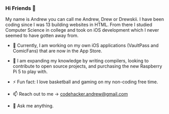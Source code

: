 ### Hi Friends 👋
My name is Andrew you can call me Andrew, Drew or Drewskii. I have been coding since I was 13 building websites in HTML. From there I studied Computer Science in college and took on iOS development which I never seemed to have gotten away from.

- 🔭 Currently, I am working on my own iOS applications (VaultPass and ComicFans) that are now in the App Store.
  
- 🌱 I am expanding my knowledge by writing compilers, looking to contribute to open source projects, and purchasing the new Raspberry Pi 5 to play with.
  
- ⚡ Fun fact: I love basketball and gaming on my non-coding free time.

- 📫 Reach out to me -> codehacker.andrew@gmail.com
  
- 💬 Ask me anything.


<!--
**IronHacker74/IronHacker74** is a ✨ _special_ ✨ repository because its `README.md` (this file) appears on your GitHub profile.

Here are some ideas to get you started:

- 🔭 I’m currently working on ...
- 🌱 I’m currently learning ...
- 👯 I’m looking to collaborate on ...
- 🤔 I’m looking for help with ...
- 💬 Ask me about ...
- 📫 How to reach me: ...
- 😄 Pronouns: ...
- ⚡ Fun fact: ...
-->
